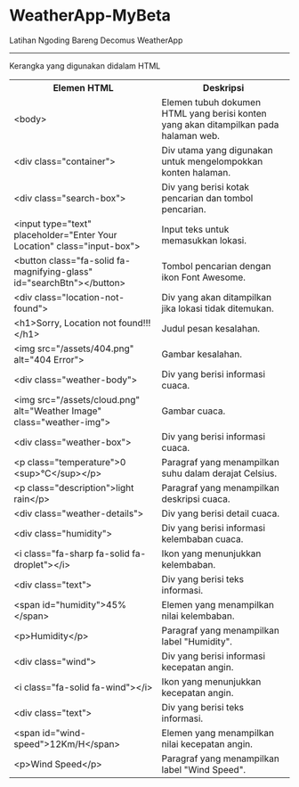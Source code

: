 # WeatherApp-MyBeta
Latihan Ngoding Bareng Decomus WeatherApp
<hr>
<p>Kerangka yang digunakan didalam HTML</p>
 <table>
        <tr>
            <th>Elemen HTML</th>
            <th>Deskripsi</th>
        </tr>
        <tr>
            <td>&lt;body&gt;</td>
            <td>Elemen tubuh dokumen HTML yang berisi konten yang akan ditampilkan pada halaman web.</td>
        </tr>
        <tr>
            <td>&lt;div class="container"&gt;</td>
            <td>Div utama yang digunakan untuk mengelompokkan konten halaman.</td>
        </tr>
        <tr>
            <td>&lt;div class="search-box"&gt;</td>
            <td>Div yang berisi kotak pencarian dan tombol pencarian.</td>
        </tr>
        <tr>
            <td>&lt;input type="text" placeholder="Enter Your Location" class="input-box"&gt;</td>
            <td>Input teks untuk memasukkan lokasi.</td>
        </tr>
        <tr>
            <td>&lt;button class="fa-solid fa-magnifying-glass" id="searchBtn"&gt;&lt;/button&gt;</td>
            <td>Tombol pencarian dengan ikon Font Awesome.</td>
        </tr>
        <tr>
            <td>&lt;div class="location-not-found"&gt;</td>
            <td>Div yang akan ditampilkan jika lokasi tidak ditemukan.</td>
        </tr>
        <tr>
            <td>&lt;h1&gt;Sorry, Location not found!!!&lt;/h1&gt;</td>
            <td>Judul pesan kesalahan.</td>
        </tr>
        <tr>
            <td>&lt;img src="/assets/404.png" alt="404 Error"&gt;</td>
            <td>Gambar kesalahan.</td>
           <tr>
            <td>&lt;div class="weather-body"&gt;</td>
            <td>Div yang berisi informasi cuaca.</td>
        </tr>
        <tr>
            <td>&lt;img src="/assets/cloud.png" alt="Weather Image" class="weather-img"&gt;</td>
            <td>Gambar cuaca.</td>
        </tr>
        <tr>
            <td>&lt;div class="weather-box"&gt;</td>
            <td>Div yang berisi informasi cuaca.</td>
        </tr>
        <tr>
            <td>&lt;p class="temperature"&gt;0 &lt;sup&gt;&deg;C&lt;/sup&gt;&lt;/p&gt;</td>
            <td>Paragraf yang menampilkan suhu dalam derajat Celsius.</td>
        </tr>
        <tr>
            <td>&lt;p class="description"&gt;light rain&lt;/p&gt;</td>
            <td>Paragraf yang menampilkan deskripsi cuaca.</td>
        </tr>
        <tr>
            <td>&lt;div class="weather-details"&gt;</td>
            <td>Div yang berisi detail cuaca.</td>
        </tr>
        <tr>
            <td>&lt;div class="humidity"&gt;</td>
            <td>Div yang berisi informasi kelembaban cuaca.</td>
        </tr>
        <tr>
            <td>&lt;i class="fa-sharp fa-solid fa-droplet"&gt;&lt;/i&gt;</td>
            <td>Ikon yang menunjukkan kelembaban.</td>
        </tr>
        <tr>
            <td>&lt;div class="text"&gt;</td>
            <td>Div yang berisi teks informasi.</td>
        </tr>
        <tr>
            <td>&lt;span id="humidity"&gt;45%&lt;/span&gt;</td>
            <td>Elemen yang menampilkan nilai kelembaban.</td>
        </tr>
        <tr>
            <td>&lt;p&gt;Humidity&lt;/p&gt;</td>
            <td>Paragraf yang menampilkan label "Humidity".</td>
        </tr>
        <tr>
            <td>&lt;div class="wind"&gt;</td>
            <td>Div yang berisi informasi kecepatan angin.</td>
        </tr>
        <tr>
            <td>&lt;i class="fa-solid fa-wind"&gt;&lt;/i&gt;</td>
            <td>Ikon yang menunjukkan kecepatan angin.</td>
        </tr>
        <tr>
            <td>&lt;div class="text"&gt;</td>
            <td>Div yang berisi teks informasi.</td>
        </tr>
        <tr>
            <td>&lt;span id="wind-speed"&gt;12Km/H&lt;/span&gt;</td>
            <td>Elemen yang menampilkan nilai kecepatan angin.</td>
        </tr>
        <tr>
            <td>&lt;p&gt;Wind Speed&lt;/p&gt;</td>
            <td>Paragraf yang menampilkan label "Wind Speed".</td>
        </tr>
    </table>
